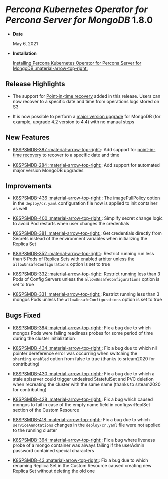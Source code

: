 # *Percona Kubernetes Operator for Percona Server for MongoDB* 1.8.0


* **Date**

    May 6, 2021



* **Installation**

    [Installing Percona Kubernetes Operator for Percona Server for MongoDB :material-arrow-top-right:](https://www.percona.com/doc/kubernetes-operator-for-psmongodb/index.html#installation)


## Release Highlights


* The support for [Point-in-time recovery](../backups.md#backups-pitr-oplog) added in this
release. Users can now recover to a specific date and time from operations
logs stored on S3


* It is now possible to perform a [major version upgrade](../update.md#operator-update-smartupdates)
for MongoDB (for example, upgrade 4.2 version to 4.4) with no manual steps

## New Features


* [K8SPSMDB-387 :material-arrow-top-right:](https://jira.percona.com/browse/K8SPSMDB-387): Add support for
[point-in-time recovery](../backups.md#backups-pitr-oplog) to recover to a specific date and
time


* [K8SPSMDB-284 :material-arrow-top-right:](https://jira.percona.com/browse/K8SPSMDB-284): Add support for automated major version MongoDB
upgrades

## Improvements


* [K8SPSMDB-436 :material-arrow-top-right:](https://jira.percona.com/browse/K8SPSMDB-436): The imagePullPolicy option in the `deploy/cr.yaml`
configuration file now is applied to init container as well


* [K8SPSMDB-400 :material-arrow-top-right:](https://jira.percona.com/browse/K8SPSMDB-400): Simplify secret change logic to avoid Pod restarts
when user changes the credentials


* [K8SPSMDB-381 :material-arrow-top-right:](https://jira.percona.com/browse/K8SPSMDB-381): Get credentials directly from Secrets instead of the
environment variables when initializing the Replica Set


* [K8SPSMDB-352 :material-arrow-top-right:](https://jira.percona.com/browse/K8SPSMDB-352): Restrict running run less than 5 Pods of Replica Sets
with enabled arbiter unless the `allowUnsafeConfigurations` option is set to
true


* [K8SPSMDB-332 :material-arrow-top-right:](https://jira.percona.com/browse/K8SPSMDB-332): Restrict running less than 3 Pods of Config Servers
unless the `allowUnsafeConfigurations` option is set to true


* [K8SPSMDB-331 :material-arrow-top-right:](https://jira.percona.com/browse/K8SPSMDB-331): Restrict running less than 3 mongos Pods unless the
`allowUnsafeConfigurations` option is set to true

## Bugs Fixed


* [K8SPSMDB-384 :material-arrow-top-right:](https://jira.percona.com/browse/K8SPSMDB-384):  Fix a bug due to which mongos Pods were failing
readiness probes for some period of time during the cluster initialization


* [K8SPSMDB-434 :material-arrow-top-right:](https://jira.percona.com/browse/K8SPSMDB-434): Fix a bug due to which nil pointer dereference error
was occurring when switching the `sharding.enabled` option from false to
true (thanks to srteam2020 for contributing)


* [K8SPSMDB-430 :material-arrow-top-right:](https://jira.percona.com/browse/K8SPSMDB-430): Fix a bug due to which a stale apiserver could
trigger undesired StatefulSet and PVC deletion when recreating the cluster
with the same name (thanks to srteam2020 for contributing)


* [K8SPSMDB-428 :material-arrow-top-right:](https://jira.percona.com/browse/K8SPSMDB-428): Fix a bug which caused mongos to fail in case of the
empty name field in configsvrReplSet section of the Custom Resource


* [K8SPSMDB-418 :material-arrow-top-right:](https://jira.percona.com/browse/K8SPSMDB-418): Fix a bug due to which `serviceAnnotations` changes
in the `deploy/cr.yaml` file were not applied to the running cluster


* [K8SPSMDB-364 :material-arrow-top-right:](https://jira.percona.com/browse/K8SPSMDB-364): Fix a bug where liveness probe of a mongo container
was always failing if the userAdmin password contained special characters


* [K8SPSMDB-43 :material-arrow-top-right:](https://jira.percona.com/browse/K8SPSMDB-43): Fix a bug due to which renaming Replica Set in the
Custom Resource caused creating new Replica Set without deleting the old one
